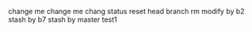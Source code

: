 change me
change me
chang
status
reset head
branch
rm
modify by b2
stash by b7
stash by master
test1
